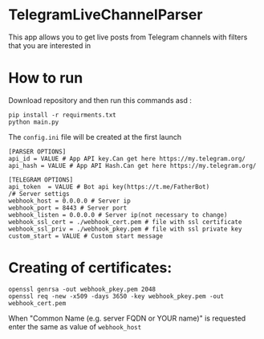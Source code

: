# TelegramLiveChannelParser
This app allows you to get live posts from Telegram channels with filters that you are interested in
# How to run
Download repository and then run this commands asd :

    pip install -r requirments.txt
    python main.py

The ``config.ini`` file will be created at the first launch

    [PARSER OPTIONS]
    api_id = VALUE # App API key.Can get here https://my.telegram.org/ 
    api_hash = VALUE # App API Hash.Can get here https://my.telegram.org/ 

    [TELEGRAM OPTIONS]
    api_token  = VALUE # Bot api key(https://t.me/FatherBot)
    /# Server settigs
    webhook_host = 0.0.0.0 # Server ip
    webhook_port = 8443 # Server port
    webhook_listen = 0.0.0.0 # Server ip(not necessary to change)
    webhook_ssl_cert = ./webhook_cert.pem # file with ssl certificate
    webhook_ssl_priv = ./webhook_pkey.pem # file with ssl private key
    custom_start = VALUE # Custom start message
# Creating of certificates:

    openssl genrsa -out webhook_pkey.pem 2048
    openssl req -new -x509 -days 3650 -key webhook_pkey.pem -out webhook_cert.pem
  When "Common Name (e.g. server FQDN or YOUR name)" is requested enter the same as value of ``webhook_host``
